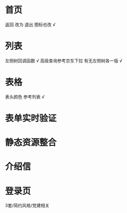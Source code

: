 # 首页
返回 改为 退出 图标也改 √
 
# 列表
左侧树回调函数 √
高级查询参考京东下拉
有无左侧树各一版  √

# 表格
表头颜色 参考列表 √

# 表单实时验证

# 静态资源整合

# 介绍信

# 登录页
3套/简约风格/党建相关

